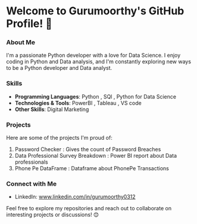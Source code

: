 # Welcome to Gurumoorthy's GitHub Profile! 👋

### About Me
I'm a passionate Python developer with a love for Data Science. I enjoy coding in Python and Data analysis, and I'm constantly exploring new ways to be a Python developer and Data analyst.

### Skills
- **Programming Languages**: Python , SQl , Python for Data Science
- **Technologies & Tools**: PowerBI , Tableau , VS code 
- **Other Skills**: Digital Marketing

### Projects
Here are some of the projects I'm proud of:
1. Password Checker : Gives the count of Password Breaches
2. Data Professional Survey Breakdown : Power BI report about Data professionals 
3. Phone Pe DataFrame : Dataframe about PhonePe Transactions



### Connect with Me
- LinkedIn: www.linkedin.com/in/gurumoorthy0312


Feel free to explore my repositories and reach out to collaborate on interesting projects or discussions! 😊





<!---
Gurugm/Gurugm is a ✨ special ✨ repository because its `README.md` (this file) appears on your GitHub profile.
You can click the Preview link to take a look at your changes.
--->
